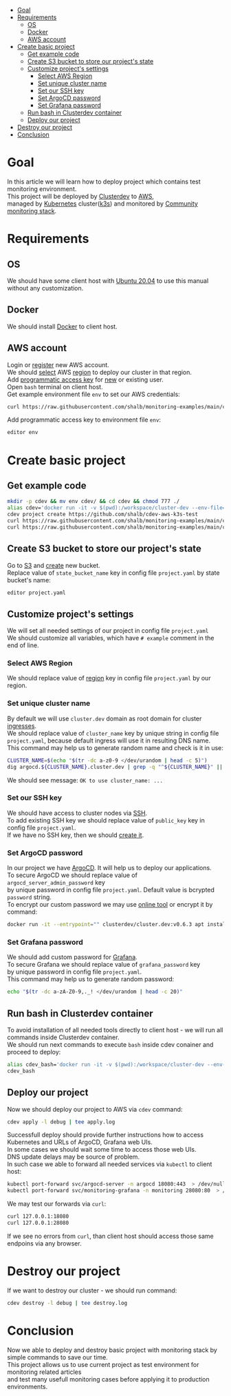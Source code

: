 * [Goal](#goal)
* [Requirements](#requirements)
   * [OS](#os)
   * [Docker](#docker)
   * [AWS account](#aws-account)
* [Create basic project](#create-basic-project)
   * [Get example code](#get-example-code)
   * [Create S3 bucket to store our project's state](#create-s3-bucket-to-store-our-projects-state)
   * [Customize project's settings](#customize-projects-settings)
      * [Select AWS Region](#select-aws-region)
      * [Set unique cluster name](#set-unique-cluster-name)
      * [Set our SSH key](#set-our-ssh-key)
      * [Set ArgoCD password](#set-argocd-password)
      * [Set Grafana password](#set-grafana-password)
   * [Run bash in Clusterdev container](#run-bash-in-clusterdev-container)
   * [Deploy our project](#deploy-our-project)
* [Destroy our project](#destroy-our-project)
* [Conclusion](#conclusion)
# Goal
In this article we will learn how to deploy project which contains test monitoring environment.  
This project will be deployed by [Clusterdev](https://cluster.dev/) to [AWS](https://aws.amazon.com/),  
managed by [Kubernetes](https://kubernetes.io/) cluster([k3s](https://rancher.com/docs/k3s/latest/en/)) and monitored by [Community monitoring stack](https://github.com/prometheus-community/helm-charts/tree/kube-prometheus-stack-35.0.3/charts/kube-prometheus-stack).

# Requirements
## OS
We should have some client host with [Ubuntu 20.04](https://releases.ubuntu.com/20.04/) to use this manual without any customization.  

## Docker
We should install [Docker](https://docs.docker.com/engine/install/ubuntu/) to client host.

## AWS account
Login or [register](https://aws.amazon.com/premiumsupport/knowledge-center/create-and-activate-aws-account/) new AWS account.  
We should [select](https://docs.aws.amazon.com/awsconsolehelpdocs/latest/gsg/select-region.html) AWS [region](https://docs.aws.amazon.com/AWSEC2/latest/UserGuide/using-regions-availability-zones.html#concepts-available-regions) to deploy our cluster in that region.  
Add [programmatic access key](https://docs.aws.amazon.com/general/latest/gr/aws-sec-cred-types.html#access-keys-and-secret-access-keys) for [new](https://docs.aws.amazon.com/IAM/latest/UserGuide/id_users_create.html) or existing user.  
Open `bash` terminal on client host.  
Get example environment file `env` to set our AWS credentials:
```bash
curl https://raw.githubusercontent.com/shalb/monitoring-examples/main/cdev/monitoring-cluster-blog/env > env
```
Add programmatic access key to environment file `env`:
```bash
editor env
```

# Create basic project
## Get example code
```bash
mkdir -p cdev && mv env cdev/ && cd cdev && chmod 777 ./
alias cdev='docker run -it -v $(pwd):/workspace/cluster-dev --env-file=env clusterdev/cluster.dev:v0.6.3'
cdev project create https://github.com/shalb/cdev-aws-k3s-test
curl https://raw.githubusercontent.com/shalb/monitoring-examples/main/cdev/monitoring-cluster-blog/stack.yaml > stack.yaml
curl https://raw.githubusercontent.com/shalb/monitoring-examples/main/cdev/monitoring-cluster-blog/project.yaml > project.yaml
```

## Create S3 bucket to store our project's state
Go to [S3](https://s3.console.aws.amazon.com/s3/buckets) and [create](https://docs.aws.amazon.com/AmazonS3/latest/userguide/create-bucket-overview.html) new bucket.  
Replace value of `state_bucket_name` key in config file `project.yaml` by state bucket's name:  
```bash
editor project.yaml
```

## Customize project's settings
We will set all needed settings of our project in config file `project.yaml`  
We should customize all variables, which have `# example` comment in the end of line.

### Select AWS Region
We should replace value of [region](https://docs.aws.amazon.com/AWSEC2/latest/UserGuide/using-regions-availability-zones.html#concepts-available-regions) key in config file `project.yaml` by our region.  

### Set unique cluster name
By default we will use `cluster.dev` domain as root domain for cluster [ingresses](https://kubernetes.github.io/ingress-nginx/).  
We should replace value of `cluster_name` key by unique string in config file `project.yaml`, because default ingress will use it in resulting DNS name.  
This command may help us to generate random name and check is it in use:  
```bash
CLUSTER_NAME=$(echo "$(tr -dc a-z0-9 </dev/urandom | head -c 5)") 
dig argocd.${CLUSTER_NAME}.cluster.dev | grep -q "^${CLUSTER_NAME}" || echo "OK to use cluster_name: ${CLUSTER_NAME}"
```
We should see message: `OK to use cluster_name: ...`

### Set our SSH key
We should have access to cluster nodes via [SSH](https://en.wikipedia.org/wiki/Secure_Shell).  
To add existing SSH key we should replace value of `public_key` key in config file `project.yaml`.  
If we have no SSH key, then we should [create it](https://docs.aws.amazon.com/AWSEC2/latest/UserGuide/create-key-pairs.html).  

### Set ArgoCD password
In our project we have [ArgoCD](https://argo-cd.readthedocs.io/). It will help us to deploy our applications.  
To secure ArgoCD we should replace value of `argocd_server_admin_password` key  
by unique password in config file `project.yaml`. Default value is bcrypted `password` string.  
To encrypt our custom password we may use [online tool](https://www.browserling.com/tools/bcrypt) or encrypt it by command:
```bash
docker run -it --entrypoint="" clusterdev/cluster.dev:v0.6.3 apt install -y apache2-utils && htpasswd -bnBC 10 "" myPassword | tr -d ':\n' ; echo ''
```

### Set Grafana password
We should add custom password for [Grafana](https://grafana.com/docs/grafana/latest/).  
To secure Grafana we should replace value of `grafana_password` key  
by unique password in config file `project.yaml`.  
This command may help us to generate random password:  
```bash
echo "$(tr -dc a-zA-Z0-9,._! </dev/urandom | head -c 20)"
```

## Run bash in Clusterdev container
To avoid installation of all needed tools directly to client host - we will run all commands inside Clusterdev container.  
We should run next commands to execute `bash` inside cdev conainer and proceed to deploy:  
```bash
alias cdev_bash='docker run -it -v $(pwd):/workspace/cluster-dev --env-file=env --network=host --entrypoint="" clusterdev/cluster.dev:v0.6.3 bash'
cdev_bash
```

## Deploy our project
Now we should deploy our project to AWS via `cdev` command:
```bash
cdev apply -l debug | tee apply.log
```
Successfull deploy should provide further instructions how to access Kubernetes and URLs of ArgoCD, Grafana web UIs.  
In some cases we should wait some time to access those web UIs.  
DNS update delays may be source of problem.  
In such case we able to forward all needed services via `kubectl` to client host:  
```bash
kubectl port-forward svc/argocd-server -n argocd 18080:443  > /dev/null 2>&1 &
kubectl port-forward svc/monitoring-grafana -n monitoring 28080:80  > /dev/null 2>&1 &
```
We may test our forwards via `curl`:  
```bash
curl 127.0.0.1:18080
curl 127.0.0.1:28080
```
If we see no errors from `curl`, than client host should access those same endpoins via any browser.

# Destroy our project
If we want to destroy our cluster - we should run command:
```bash
cdev destroy -l debug | tee destroy.log
```

# Conclusion
Now we able to deploy and destroy basic project with monitoring stack by simple commands to save our time.  
This project allows us to use current project as test environment for monitoring related articles  
and test many usefull monitoring cases before applying it to production environments.
